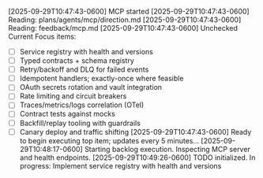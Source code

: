 [2025-09-29T10:47:43-0600] MCP started
[2025-09-29T10:47:43-0600] Reading: plans/agents/mcp/direction.md
[2025-09-29T10:47:43-0600] Reading: feedback/mcp.md
[2025-09-29T10:47:43-0600] Unchecked Current Focus items:
- [ ] Service registry with health and versions
- [ ] Typed contracts + schema registry
- [ ] Retry/backoff and DLQ for failed events
- [ ] Idempotent handlers; exactly-once where feasible
- [ ] OAuth secrets rotation and vault integration
- [ ] Rate limiting and circuit breakers
- [ ] Traces/metrics/logs correlation (OTel)
- [ ] Contract tests against mocks
- [ ] Backfill/replay tooling with guardrails
- [ ] Canary deploy and traffic shifting
[2025-09-29T10:47:43-0600] Ready to begin executing top item; updates every 5 minutes...
[2025-09-29T10:48:17-0600] Starting backlog execution. Inspecting MCP server and health endpoints.
[2025-09-29T10:49:26-0600] TODO initialized. In progress: Implement service registry with health and versions
